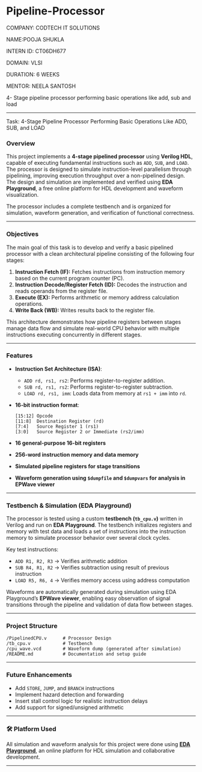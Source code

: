 # Pipeline-Processor
COMPANY: CODTECH IT SOLUTIONS

NAME:POOJA SHUKLA

INTERN ID: CT06DH677

DOMAIN: VLSI

DURATION: 6 WEEKS

MENTOR: NEELA SANTOSH

4- Stage pipeline processor performing basic operations like add, sub and load

----------------------------------------------------------------------------------------------------
Task: 4-Stage Pipeline Processor Performing Basic Operations Like ADD, SUB, and LOAD

### Overview

This project implements a **4-stage pipelined processor** using **Verilog HDL**, capable of executing fundamental instructions such as `ADD`, `SUB`, and `LOAD`. The processor is designed to simulate instruction-level parallelism through pipelining, improving execution throughput over a non-pipelined design. The design and simulation are implemented and verified using **EDA Playground**, a free online platform for HDL development and waveform visualization.

The processor includes a complete testbench and is organized for simulation, waveform generation, and verification of functional correctness.

---

###  Objectives

The main goal of this task is to develop and verify a basic pipelined processor with a clean architectural pipeline consisting of the following four stages:

1. **Instruction Fetch (IF):** Fetches instructions from instruction memory based on the current program counter (PC).
2. **Instruction Decode/Register Fetch (ID):** Decodes the instruction and reads operands from the register file.
3. **Execute (EX):** Performs arithmetic or memory address calculation operations.
4. **Write Back (WB):** Writes results back to the register file.

This architecture demonstrates how pipeline registers between stages manage data flow and simulate real-world CPU behavior with multiple instructions executing concurrently in different stages.

---

###  Features

* **Instruction Set Architecture (ISA)**:

  * `ADD rd, rs1, rs2`: Performs register-to-register addition.
  * `SUB rd, rs1, rs2`: Performs register-to-register subtraction.
  * `LOAD rd, rs1, imm`: Loads data from memory at `rs1 + imm` into `rd`.

* **16-bit instruction format**:

  ```
  [15:12] Opcode
  [11:8]  Destination Register (rd)
  [7:4]   Source Register 1 (rs1)
  [3:0]   Source Register 2 or Immediate (rs2/imm)
  ```

* **16 general-purpose 16-bit registers**

* **256-word instruction memory and data memory**

* **Simulated pipeline registers for stage transitions**

* **Waveform generation using `$dumpfile` and `$dumpvars` for analysis in EPWave viewer**

---

### Testbench & Simulation (EDA Playground)

The processor is tested using a custom **testbench (`tb_cpu.v`)** written in Verilog and run on **EDA Playground**. The testbench initializes registers and memory with test data and loads a set of instructions into the instruction memory to simulate processor behavior over several clock cycles.

Key test instructions:

* `ADD R1, R2, R3` → Verifies arithmetic addition
* `SUB R4, R1, R2` → Verifies subtraction using result of previous instruction
* `LOAD R5, R6, 4` → Verifies memory access using address computation

Waveforms are automatically generated during simulation using EDA Playground’s **EPWave viewer**, enabling easy observation of signal transitions through the pipeline and validation of data flow between stages.

---

###  Project Structure

```
/PipelinedCPU.v      # Processor Design
/tb_cpu.v            # Testbench
/cpu_wave.vcd        # Waveform dump (generated after simulation)
/README.md           # Documentation and setup guide
```

---

###  Future Enhancements

* Add `STORE`, `JUMP`, and `BRANCH` instructions
* Implement hazard detection and forwarding
* Insert stall control logic for realistic instruction delays
* Add support for signed/unsigned arithmetic

---

### 🛠 Platform Used

All simulation and waveform analysis for this project were done using **[EDA Playground](https://www.edaplayground.com)**, an online platform for HDL simulation and collaborative development.

---

